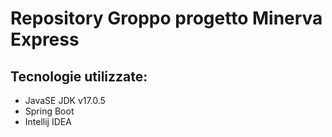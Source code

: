 # Repository Groppo progetto Minerva Express

## Tecnologie utilizzate:

- JavaSE JDK v17.0.5
- Spring Boot
- Intellij IDEA
